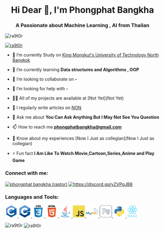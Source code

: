 <h1 align="center">Hi Dear 👋, I'm Phongphat Bangkha</h1>
<h3 align="center">A Passionate about Machine Learning , AI from Thailan</h3>

<p align="left"> <img src="https://komarev.com/ghpvc/?username=ra9t0r&label=Profile%20views&color=0e75b6&style=flat" alt="ra9t0r" /> </p>

<p align="left"> <a href="https://github.com/ryo-ma/github-profile-trophy"><img src="https://github-profile-trophy.vercel.app/?username=ra9t0r" alt="ra9t0r" /></a> </p>

- 🔭 I’m currently Study on [King Mongkut's University of Technology North Bangkok](https://www.kmutnb.ac.th/about/orgmap_bkk.aspx?lang=en)

- 🌱 I’m currently learning **Data structures and Algorithms , OOP**

- 👯 I’m looking to collaborate on **-**

- 🤝 I’m looking for help with **-**

- 👨‍💻 All of my projects are available at [Not Yet](Not Yet)

- 📝 I regularly write articles on [NON](NON)

- 💬 Ask me about **You Can Ask Anything But I May Not See You Question**

- 📫 How to reach me **phongphatbangkha@gmail.com**

- 📄 Know about my experiences [Now I Just as collegian](Now I Just as collegian)

- ⚡ Fun fact **I Am Like To Watch Movie,Cartoon,Series,Anime and Play Game**

<h3 align="left">Connect with me:</h3>
<p align="left">
<a href="https://fb.com/phongphat bangkha (raptor)" target="blank"><img align="center" src="https://raw.githubusercontent.com/rahuldkjain/github-profile-readme-generator/master/src/images/icons/Social/facebook.svg" alt="phongphat bangkha (raptor)" height="30" width="40" /></a>
<a href="https://discord.gg/https://discord.gg/yZVPqJB8" target="blank"><img align="center" src="https://raw.githubusercontent.com/rahuldkjain/github-profile-readme-generator/master/src/images/icons/Social/discord.svg" alt="https://discord.gg/yZVPqJB8" height="30" width="40" /></a>
</p>

<h3 align="left">Languages and Tools:</h3>
<p align="left"> <a href="https://www.cprogramming.com/" target="_blank" rel="noreferrer"> <img src="https://raw.githubusercontent.com/devicons/devicon/master/icons/c/c-original.svg" alt="c" width="40" height="40"/> </a> <a href="https://www.w3schools.com/cpp/" target="_blank" rel="noreferrer"> <img src="https://raw.githubusercontent.com/devicons/devicon/master/icons/cplusplus/cplusplus-original.svg" alt="cplusplus" width="40" height="40"/> </a> <a href="https://www.w3schools.com/css/" target="_blank" rel="noreferrer"> <img src="https://raw.githubusercontent.com/devicons/devicon/master/icons/css3/css3-original-wordmark.svg" alt="css3" width="40" height="40"/> </a> <a href="https://www.w3.org/html/" target="_blank" rel="noreferrer"> <img src="https://raw.githubusercontent.com/devicons/devicon/master/icons/html5/html5-original-wordmark.svg" alt="html5" width="40" height="40"/> </a> <a href="https://www.java.com" target="_blank" rel="noreferrer"> <img src="https://raw.githubusercontent.com/devicons/devicon/master/icons/java/java-original.svg" alt="java" width="40" height="40"/> </a> <a href="https://developer.mozilla.org/en-US/docs/Web/JavaScript" target="_blank" rel="noreferrer"> <img src="https://raw.githubusercontent.com/devicons/devicon/master/icons/javascript/javascript-original.svg" alt="javascript" width="40" height="40"/> </a> <a href="https://www.mysql.com/" target="_blank" rel="noreferrer"> <img src="https://raw.githubusercontent.com/devicons/devicon/master/icons/mysql/mysql-original-wordmark.svg" alt="mysql" width="40" height="40"/> </a> <a href="https://www.photoshop.com/en" target="_blank" rel="noreferrer"> <img src="https://raw.githubusercontent.com/devicons/devicon/master/icons/photoshop/photoshop-line.svg" alt="photoshop" width="40" height="40"/> </a> <a href="https://www.python.org" target="_blank" rel="noreferrer"> <img src="https://raw.githubusercontent.com/devicons/devicon/master/icons/python/python-original.svg" alt="python" width="40" height="40"/> </a> <a href="https://reactjs.org/" target="_blank" rel="noreferrer"> <img src="https://raw.githubusercontent.com/devicons/devicon/master/icons/react/react-original-wordmark.svg" alt="react" width="40" height="40"/> </a> </p>

<p><img align="left" src="https://github-readme-stats.vercel.app/api/top-langs?username=ra9t0r&show_icons=true&locale=en&layout=compact" alt="ra9t0r" /></p>

<p>&nbsp;<img align="center" src="https://github-readme-stats.vercel.app/api?username=ra9t0r&show_icons=true&locale=en" alt="ra9t0r" /></p>
